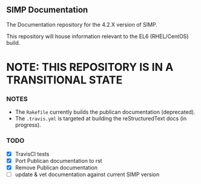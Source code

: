 ## SIMP Documentation

The Documentation repository for the 4.2.X version of SIMP.

This repository will house information relevant to the EL6 (RHEL/CentOS) build.

# NOTE: THIS REPOSITORY IS IN A TRANSITIONAL STATE

### NOTES
* The `Rakefile` currently builds the publican documentation (deprecated).
* The `.travis.yml` is targeted at building the reStructuredText docs (in progress).

### TODO
- [X] TravisCI tests
- [X] Port Publican documentation to rst
- [X] Remove Publican documentation
- [ ] update & vet documentation against current SIMP version

